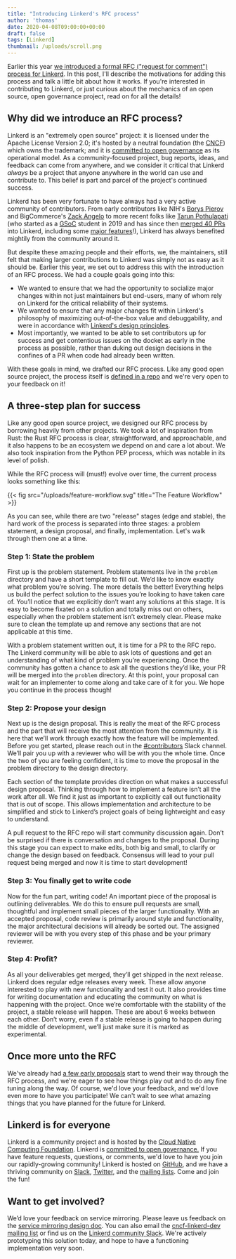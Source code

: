 ```yaml
---
title: "Introducing Linkerd's RFC process"
author: 'thomas'
date: 2020-04-08T09:00:00+00:00
draft: false
tags: [Linkerd]
thumbnail: /uploads/scroll.png
---
```


Earlier this year
[we introduced a formal RFC ("request for comment") process for Linkerd](https://github.com/linkerd/rfc).
In this post, I'll describe the motivations for adding this process and talk a
little bit about how it works. If you're interested in contributing to Linkerd,
or just curious about the mechanics of an open source, open governance project,
read on for all the details!

## Why did we introduce an RFC process?

Linkerd is an "extremely open source" project: it is licensed under the Apache
License Version 2.0; it's hosted by a neutral foundation (the
[CNCF](https://cncf.io)) which owns the trademark; and it is
[committed to open governance](https://linkerd.io/2019/10/03/linkerds-commitment-to-open-governance/)
as its operational model. As a community-focused project, bug reports, ideas,
and feedback can come from anywhere, and we consider it critical that Linkerd
_always_ be a project that anyone anywhere in the world can use and contribute
to. This belief is part and parcel of the project's continued success.

Linkerd has been very fortunate to have always had a very active community of
contributors. From early contributors like NIH's
[Borys Pierov](https://github.com/ashald) and BigCommerce's
[Zack Angelo](https://github.com/zackangelo) to more recent folks like
[Tarun Pothulapati](https://github.com/Pothulapati) (who started as a
[GSoC](https://summerofcode.withgoogle.com/) student in 2019 and has since then
[merged 40 PRs](https://github.com/linkerd/linkerd2/pulls?page=1&q=is%3Apr+is%3Aclose+author%3APothulapati)
into Linkerd, including some
[major features](https://github.com/linkerd/linkerd2/pull/3955/)!), Linkerd has
always benefited mightily from the community around it.

But despite these amazing people and their efforts, we, the maintainers, still
felt that making larger contributions to Linkerd was simply not as easy as it
should be. Earlier this year, we set out to address this with the introduction
of an RFC process. We had a couple goals going into this:

- We wanted to ensure that we had the opportunity to socialize major changes
  within not just maintainers but end-users, many of whom rely on Linkerd for
  the critical reliability of their systems.
- We wanted to ensure that any major changes fit within Linkerd's philosophy of
  maximizing out-of-the-box value and debuggability, and were in accordance with
  [Linkerd's design principles](https://linkerd.io/2019/04/29/linkerd-design-principles/).
- Most importantly, we wanted to be able to set contributors up for success and
  get contentious issues on the docket as early in the process as possible,
  rather than duking out design decisions in the confines of a PR when code had
  already been written.

With these goals in mind, we drafted our RFC process. Like any good open source
project, the process itself is
[defined in a repo](https://github.com/linkerd/rfc) and we're very open to your
feedback on it!

## A three-step plan for success

Like any good open source project, we designed our RFC process by borrowing
heavily from other projects. We took a lot of inspiration from Rust: the Rust
RFC process is clear, straightforward, and approachable, and it also happens to
be an ecosystem we depend on and care a lot about. We also took inspiration from
the Python PEP process, which was notable in its level of polish.

While the RFC process will (must!) evolve over time, the current process looks
something like this:

{{< fig src="/uploads/feature-workflow.svg"
    title="The Feature Workflow" >}}

As you can see, while there are two "release" stages (edge and stable), the hard
work of the process is separated into three stages: a problem statement, a
design proposal, and finally, implementation. Let's walk through them one at a
time.

### Step 1: State the problem

First up is the problem statement. Problem statements live in the `problem`
directory and have a short template to fill out. We’d like to know exactly what
problem you’re solving. The more details the better! Everything helps us build
the perfect solution to the issues you’re looking to have taken care of. You’ll
notice that we explicitly don’t want any solutions at this stage. It is easy to
become fixated on a solution and totally miss out on others, especially when the
problem statement isn’t extremely clear. Please make sure to clean the template
up and remove any sections that are not applicable at this time.

With a problem statement written out, it is time for a PR to the RFC repo. The
Linkerd community will be able to ask lots of questions and get an understanding
of what kind of problem you’re experiencing. Once the community has gotten a
chance to ask all the questions they’d like, your PR will be merged into the
`problem` directory. At this point, your proposal can wait for an implementer to
come along and take care of it for you. We hope you continue in the process
though!

### Step 2: Propose your design

Next up is the design proposal. This is really the meat of the RFC process and
the part that will receive the most attention from the community. It is here
that we’ll work through exactly how the feature will be implemented. Before you
get started, please reach out in the [#contributors](https://slack.linkerd.io/)
Slack channel. We’ll pair you up with a reviewer who will be with you the whole
time. Once the two of you are feeling confident, it is time to move the proposal
in the problem directory to the design directory.

Each section of the template provides direction on what makes a successful
design proposal. Thinking through how to implement a feature isn’t all the work
after all. We find it just as important to explicitly call out functionality
that is out of scope. This allows implementation and architecture to be
simplified and stick to Linkerd’s project goals of being lightweight and easy to
understand.

A pull request to the RFC repo will start community discussion again. Don’t be
surprised if there is conversation and changes to the proposal. During this
stage you can expect to make edits, both big and small, to clarify or change the
design based on feedback. Consensus will lead to your pull request being merged
and now it is time to start development!

### Step 3: You finally get to write code

Now for the fun part, writing code! An important piece of the proposal is
outlining deliverables. We do this to ensure pull requests are small, thoughtful
and implement small pieces of the larger functionality. With an accepted
proposal, code review is primarily around style and functionality, the major
architectural decisions will already be sorted out. The assigned reviewer will
be with you every step of this phase and be your primary reviewer.

### Step 4: Profit?

As all your deliverables get merged, they’ll get shipped in the next release.
Linkerd does regular edge releases every week. These allow anyone interested to
play with new functionality and test it out. It also provides time for writing
documentation and educating the community on what is happening with the project.
Once we’re comfortable with the stability of the project, a stable release will
happen. These are about 6 weeks between each other. Don’t worry, even if a
stable release is going to happen during the middle of development, we’ll just
make sure it is marked as experimental.

## Once more unto the RFC

We've already had
[a few early proposals](https://github.com/linkerd/rfc/pulls?q=is%3Apr) start to
wend their way through the RFC process, and we're eager to see how things play
out and to do any fine tuning along the way. Of course, we'd love your feedback,
and we'd love even more to have you participate! We can't wait to see what
amazing things that you have planned for the future for Linkerd.

## Linkerd is for everyone

Linkerd is a community project and is hosted by the
[Cloud Native Computing Foundation](https://cncf.io/). Linkerd is
[committed to open governance.](https://linkerd.io/2019/10/03/linkerds-commitment-to-open-governance/)
If you have feature requests, questions, or comments, we'd love to have you join
our rapidly-growing community! Linkerd is hosted on
[GitHub](https://github.com/linkerd/), and we have a thriving community on
[Slack](https://slack.linkerd.io/), [Twitter](https://twitter.com/linkerd), and
the [mailing lists](https://linkerd.io/2/get-involved/). Come and join the fun!

## Want to get involved?

We’d love your feedback on service mirroring. Please leave us feedback on the
[service mirroring design doc](https://docs.google.com/document/d/1uzD90l1BAX06za_yie8VroGcoCB8F2wCzN0SUeA3ucw/edit).
You can also email the
[cncf-linkerd-dev mailing list](https://lists.cncf.io/g/cncf-linkerd-dev) or
find us on the [Linkerd community Slack](https://slack.linkerd.io). We're
actively prototyping this solution today, and hope to have a functioning
implementation very soon.
